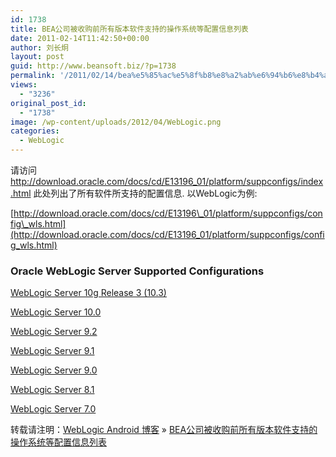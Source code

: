 ```yaml
---
id: 1738
title: BEA公司被收购前所有版本软件支持的操作系统等配置信息列表
date: 2011-02-14T11:42:50+00:00
author: 刘长炯
layout: post
guid: http://www.beansoft.biz/?p=1738
permalink: '/2011/02/14/bea%e5%85%ac%e5%8f%b8%e8%a2%ab%e6%94%b6%e8%b4%ad%e5%89%8d%e6%89%80%e6%9c%89%e7%89%88%e6%9c%ac%e8%bd%af%e4%bb%b6%e6%94%af%e6%8c%81%e7%9a%84%e6%93%8d%e4%bd%9c%e7%b3%bb%e7%bb%9f%e7%ad%89%e9%85%8d/'
views:
  - "3236"
original_post_id:
  - "1738"
image: /wp-content/uploads/2012/04/WebLogic.png
categories:
  - WebLogic
---
```

请访问 <http://download.oracle.com/docs/cd/E13196_01/platform/suppconfigs/index.html> 此处列出了所有软件所支持的配置信息. 以WebLogic为例:

[http://download.oracle.com/docs/cd/E13196\_01/platform/suppconfigs/config\_wls.html](http://download.oracle.com/docs/cd/E13196_01/platform/suppconfigs/config_wls.html)

### Oracle WebLogic Server Supported Configurations

[WebLogic Server 10g Release 3 (10.3)](http://download.oracle.com/docs/cd/E13196_01/platform/suppconfigs/configs103/103_over/overview.html)

[WebLogic Server 10.0](http://download.oracle.com/docs/cd/E13196_01/platform/suppconfigs/configs100/100_over/overview.html)

[WebLogic Server 9.2](http://download.oracle.com/docs/cd/E13196_01/platform/suppconfigs/configs92/92_over/overview.html)

[WebLogic Server 9.1](http://download.oracle.com/docs/cd/E13196_01/platform/suppconfigs/configs91/91_over/overview.html)

[WebLogic Server 9.0](http://download.oracle.com/docs/cd/E13196_01/platform/suppconfigs/configs90/90_over/overview.html)

[WebLogic Server 8.1](http://download.oracle.com/docs/cd/E13196_01/platform/suppconfigs/configs81/81_over/overview.html)

[WebLogic Server 7.0](http://download.oracle.com/docs/cd/E13196_01/platform/suppconfigs/configs70/70_over/overview.html)

转载请注明：[WebLogic Android 博客](http://www.beansoft.biz) &raquo; [BEA公司被收购前所有版本软件支持的操作系统等配置信息列表](http://www.beansoft.biz/2011/02/14/bea%e5%85%ac%e5%8f%b8%e8%a2%ab%e6%94%b6%e8%b4%ad%e5%89%8d%e6%89%80%e6%9c%89%e7%89%88%e6%9c%ac%e8%bd%af%e4%bb%b6%e6%94%af%e6%8c%81%e7%9a%84%e6%93%8d%e4%bd%9c%e7%b3%bb%e7%bb%9f%e7%ad%89%e9%85%8d/)